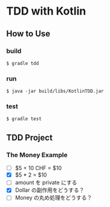 # TDD with Kotlin

## How to Use

### build

`$ gradle tdd`

### run

`$ java -jar build/libs/KotlinTDD.jar`

### test

`$ gradle test`

## TDD Project

### The Money Example

- [ ] $5 + 10 CHF = $10
- [x] $5 \* 2 = $10
- [ ] amount を private にする
- [x] Dollar の副作用をどうする？
- [ ] Money の丸め処理をどうする？
